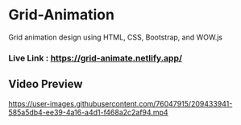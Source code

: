 # Grid-Animation
Grid animation design using HTML, CSS, Bootstrap, and WOW.js


### Live Link : https://grid-animate.netlify.app/

## Video Preview
https://user-images.githubusercontent.com/76047915/209433941-585a5db4-ee39-4a16-a4d1-f468a2c2af94.mp4

